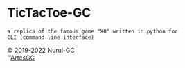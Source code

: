 # TicTacToe-GC

    a replica of the famous game "XO" written in python for
    CLI (command line interface) 

&copy; 2019-2022 Nurul-GC \
&trade;[ArtesGC](https://artesgc.home.blog)
